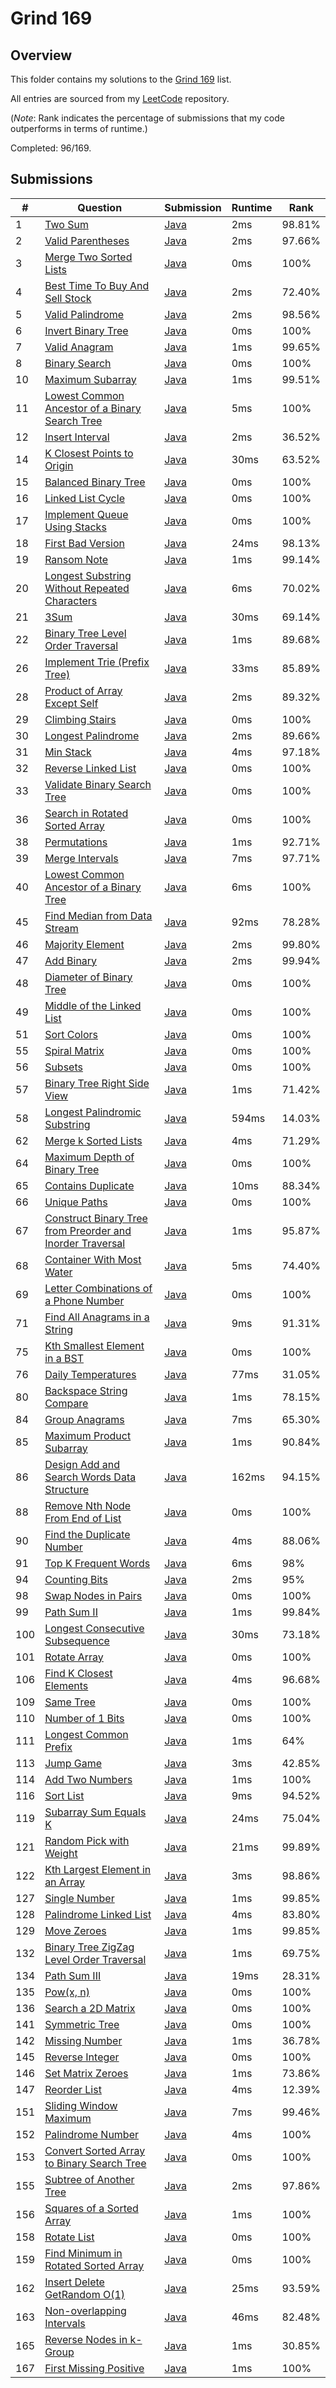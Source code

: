 # Grind 169

## Overview
This folder contains my solutions to the [Grind 169](https://www.techinterviewhandbook.org/grind75/?weeks=28&hours=6) list.

All entries are sourced from my [LeetCode](https://github.com/shumarb/leetcode) repository.

(*Note*: Rank indicates the percentage of submissions that my code outperforms in terms of runtime.)

Completed: 96/169.

## Submissions
| #   | Question                                                                                                                                                          | Submission                                                                                                                | Runtime | Rank   |
|-----|-------------------------------------------------------------------------------------------------------------------------------------------------------------------|---------------------------------------------------------------------------------------------------------------------------|---------|--------|
| 1   | [Two Sum](https://leetcode.com/problems/two-sum/description/)                                                                                                     | [Java](https://github.com/shumarb/leetcode/blob/main/submissions/TwoSum.java)                                             | 2ms     | 98.81% |
| 2   | [Valid Parentheses](https://leetcode.com/problems/valid-parentheses/description/)                                                                                 | [Java](https://github.com/shumarb/leetcode/blob/main/submissions/ValidParentheses.java)                                   | 2ms     | 97.66% |
| 3   | [Merge Two Sorted Lists](https://leetcode.com/problems/merge-two-sorted-lists/description/)                                                                       | [Java](https://github.com/shumarb/leetcode/blob/main/submissions/MergeTwoSortedLists.java)                                | 0ms     | 100%   |
| 4   | [Best Time To Buy And Sell Stock](https://leetcode.com/problems/best-time-to-buy-and-sell-stock/description/)                                                     | [Java](https://github.com/shumarb/leetcode/blob/main/submissions/BestTimeToBuyAndSellStock.java)                          | 2ms     | 72.40% |
| 5   | [Valid Palindrome](https://leetcode.com/problems/valid-palindrome/description/)                                                                                   | [Java](https://github.com/shumarb/leetcode/blob/main/submissions/ValidPalindrome.java)                                    | 2ms     | 98.56% |
| 6   | [Invert Binary Tree](https://leetcode.com/problems/invert-binary-tree/description/)                                                                               | [Java](https://github.com/shumarb/leetcode/blob/main/submissions/InvertBinaryTree.java)                                   | 0ms     | 100%   |
| 7   | [Valid Anagram](https://leetcode.com/problems/valid-anagram/description/)                                                                                         | [Java](https://github.com/shumarb/leetcode/blob/main/submissions/ValidAnagram.java)                                       | 1ms     | 99.65% |
| 8   | [Binary Search](https://leetcode.com/problems/binary-search/description/)                                                                                         | [Java](https://github.com/shumarb/leetcode/blob/main/submissions/BinarySearch.java)                                       | 0ms     | 100%   |
| 10  | [Maximum Subarray](https://leetcode.com/problems/maximum-subarray/description/)                                                                                   | [Java](https://github.com/shumarb/leetcode/blob/main/submissions/MaximumSubarray.java)                                    | 1ms     | 99.51% |
| 11  | [Lowest Common Ancestor of a Binary Search Tree](https://leetcode.com/problems/lowest-common-ancestor-of-a-binary-search-tree/description/)                       | [Java](https://github.com/shumarb/leetcode/blob/main/submissions/LowestCommonAncestorOfABinarySearchTree.java)            | 5ms     | 100%   |
| 12  | [Insert Interval](https://leetcode.com/problems/insert-interval/)                                                                                                 | [Java](https://github.com/shumarb/leetcode/blob/main/submissions/InsertInterval.java)                                     | 2ms     | 36.52% |
| 14  | [K Closest Points to Origin](https://leetcode.com/problems/k-closest-points-to-origin/description/)                                                               | [Java](https://github.com/shumarb/leetcode/blob/main/submissions/KClosestPointsToOrigin.java)                             | 30ms    | 63.52% |
| 15  | [Balanced Binary Tree](https://leetcode.com/problems/balanced-binary-tree/description/)                                                                           | [Java](https://github.com/shumarb/leetcode/blob/main/submissions/BalancedBinaryTree.java)                                 | 0ms     | 100%   |
| 16  | [Linked List Cycle](https://leetcode.com/problems/linked-list-cycle/description/)                                                                                 | [Java](https://github.com/shumarb/leetcode/blob/main/submissions/LinkedListCycle.java)                                    | 0ms     | 100%   |
| 17  | [Implement Queue Using Stacks](https://leetcode.com/problems/implement-queue-using-stacks/description/)                                                           | [Java](https://github.com/shumarb/leetcode/blob/main/submissions/ImplementQueueUsingStacks.java)                          | 0ms     | 100%   |
| 18  | [First Bad Version](https://leetcode.com/problems/first-bad-version/description/)                                                                                 | [Java](https://github.com/shumarb/leetcode/blob/main/submissions/FirstBadVersion.java)                                    | 24ms    | 98.13% |
| 19  | [Ransom Note](https://leetcode.com/problems/ransom-note/description/)                                                                                             | [Java](https://github.com/shumarb/leetcode/blob/main/submissions/RansomNote.java)                                         | 1ms     | 99.14% |
| 20  | [Longest Substring Without Repeated Characters](https://leetcode.com/problems/longest-substring-without-repeating-characters/description/)                        | [Java](https://github.com/shumarb/leetcode/blob/main/submissions/LongestSubstringWithoutRepeatedCharacters.java)          | 6ms     | 70.02% |
| 21  | [3Sum](https://leetcode.com/problems/3sum/description/)                                                                                                           | [Java](https://github.com/shumarb/leetcode/blob/main/submissions/ThreeSum.java)                                           | 30ms    | 69.14% |
| 22  | [Binary Tree Level Order Traversal](https://leetcode.com/problems/binary-tree-level-order-traversal/description/)                                                 | [Java](https://github.com/shumarb/leetcode/blob/main/submissions/BinaryTreeLevelOrderTraversal.java)                      | 1ms     | 89.68% |
| 26  | [Implement Trie (Prefix Tree)](https://leetcode.com/problems/implement-trie-prefix-tree/description/)                                                             | [Java](https://github.com/shumarb/leetcode/blob/main/submissions/Trie.java)                                               | 33ms    | 85.89% | 
| 28  | [Product of Array Except Self](https://leetcode.com/problems/product-of-array-except-self/description/)                                                           | [Java](https://github.com/shumarb/leetcode/blob/main/submissions/ProductOfArrayExceptSelf.java)                           | 2ms     | 89.32% |
| 29  | [Climbing Stairs](https://leetcode.com/problems/climbing-stairs/description/)                                                                                     | [Java](https://github.com/shumarb/leetcode/blob/main/submissions/ClimbingStairs.java)                                     | 0ms     | 100%   |
| 30  | [Longest Palindrome](https://leetcode.com/problems/longest-palindrome/description/)                                                                               | [Java](https://github.com/shumarb/leetcode/blob/main/submissions/LongestPalindrome.java)                                  | 2ms     | 89.66% |
| 31  | [Min Stack](https://leetcode.com/problems/min-stack/description/)                                                                                                 | [Java](https://github.com/shumarb/leetcode/blob/main/submissions/MinStack.java)                                           | 4ms     | 97.18% |
| 32  | [Reverse Linked List](https://leetcode.com/problems/reverse-linked-list/description/)                                                                             | [Java](https://github.com/shumarb/leetcode/blob/main/submissions/ReverseLinkedList.java)                                  | 0ms     | 100%   |
| 33  | [Validate Binary Search Tree](https://leetcode.com/problems/validate-binary-search-tree/description/)                                                             | [Java](https://github.com/shumarb/leetcode/blob/main/submissions/ValidateBinarySearchTree.java)                           | 0ms     | 100%   | 
| 36  | [Search in Rotated Sorted Array](https://leetcode.com/problems/search-in-rotated-sorted-array/description/)                                                       | [Java](https://github.com/shumarb/leetcode/blob/main/submissions/SearchInRotatedSortedArray.java)                         | 0ms     | 100%   |
| 38  | [Permutations](https://leetcode.com/problems/permutations/description/)                                                                                           | [Java](https://github.com/shumarb/leetcode/blob/main/submissions/Permutations.java)                                       | 1ms     | 92.71% |
| 39  | [Merge Intervals](https://leetcode.com/problems/merge-intervals/description/)                                                                                     | [Java](https://github.com/shumarb/leetcode/blob/main/submissions/MergeIntervals.java)                                     | 7ms     | 97.71% |
| 40  | [Lowest Common Ancestor of a Binary Tree](https://leetcode.com/problems/lowest-common-ancestor-of-a-binary-tree/description/)                                     | [Java](https://github.com/shumarb/leetcode/blob/main/submissions/LowestCommonAncestorOfABinaryTree.java)                  | 6ms     | 100%   |
| 45  | [Find Median from Data Stream](https://leetcode.com/problems/find-median-from-data-stream/description/)                                                           | [Java](https://github.com/shumarb/leetcode/blob/main/submissions/MedianFinder.java)                                       | 92ms    | 78.28% |
| 46  | [Majority Element](https://leetcode.com/problems/majority-element/description/)                                                                                   | [Java](https://github.com/shumarb/leetcode/blob/main/submissions/MajorityElement.java)                                    | 2ms     | 99.80% |
| 47  | [Add Binary](https://leetcode.com/problems/add-binary/description/)                                                                                               | [Java](https://github.com/shumarb/leetcode/blob/main/submissions/AddBinary.java)                                          | 2ms     | 99.94% |
| 48  | [Diameter of Binary Tree](https://leetcode.com/problems/diameter-of-binary-tree/description/)                                                                     | [Java](https://github.com/shumarb/leetcode/blob/main/submissions/DiameterOfBinaryTree.java)                               | 0ms     | 100%   |
| 49  | [Middle of the Linked List](https://leetcode.com/problems/middle-of-the-linked-list/description/)                                                                 | [Java](https://github.com/shumarb/leetcode/blob/main/submissions/MiddleOfTheLinkedList.java)                              | 0ms     | 100%   |
| 51  | [Sort Colors](https://leetcode.com/problems/sort-colors/description/)                                                                                             | [Java](https://github.com/shumarb/leetcode/blob/main/submissions/SortColors.java)                                         | 0ms     | 100%   |
| 55  | [Spiral Matrix](https://leetcode.com/problems/spiral-matrix/description/)                                                                                         | [Java](https://github.com/shumarb/leetcode/blob/main/submissions/SpiralMatrix.java)                                       | 0ms     | 100%   |
| 56  | [Subsets](https://leetcode.com/problems/subsets/description/)                                                                                                     | [Java](https://github.com/shumarb/leetcode/blob/main/submissions/Subsets.java)                                            | 0ms     | 100%   |
| 57  | [Binary Tree Right Side View](https://leetcode.com/problems/binary-tree-right-side-view/description/)                                                             | [Java](https://github.com/shumarb/leetcode/blob/main/submissions/BinaryTreeRightSideView.java)                            | 1ms     | 71.42% |
| 58  | [Longest Palindromic Substring](https://leetcode.com/problems/longest-palindromic-substring/description/)                                                         | [Java](https://github.com/shumarb/leetcode/blob/main/submissions/LongestPalindromicSubstring.java)                        | 594ms   | 14.03% |
| 62  | [Merge k Sorted Lists](https://leetcode.com/problems/merge-k-sorted-lists/description/)                                                                           | [Java](https://github.com/shumarb/leetcode/blob/main/submissions/MergeKSortedLists.java)                                  | 4ms     | 71.29% |
| 64  | [Maximum Depth of Binary Tree](https://leetcode.com/problems/maximum-depth-of-binary-tree/description/)                                                           | [Java](https://github.com/shumarb/leetcode/blob/main/submissions/MaximumDepthOfBinaryTree.java)                           | 0ms     | 100%   |
| 65  | [Contains Duplicate](https://leetcode.com/problems/contains-duplicate/description)                                                                                | [Java](https://github.com/shumarb/leetcode/blob/main/submissions/ContainsDuplicate.java)                                  | 10ms    | 88.34% |
| 66  | [Unique Paths](https://leetcode.com/problems/unique-paths/description/)                                                                                           | [Java](https://github.com/shumarb/leetcode/blob/main/submissions/UniquePaths.java)                                        | 0ms     | 100%   |
| 67  | [Construct Binary Tree from Preorder and Inorder Traversal](https://leetcode.com/problems/construct-binary-tree-from-preorder-and-inorder-traversal/description/) | [Java](https://github.com/shumarb/leetcode/blob/main/submissions/ConstructBinaryTreeFromPreorderAndInorderTraversal.java) | 1ms     | 95.87% |
| 68  | [Container With Most Water](https://leetcode.com/problems/container-with-most-water/description/)                                                                 | [Java](https://github.com/shumarb/leetcode/blob/main/submissions/ContainerWithMostWater.java)                             | 5ms     | 74.40% |
| 69  | [Letter Combinations of a Phone Number](https://leetcode.com/problems/letter-combinations-of-a-phone-number/description/)                                         | [Java](https://github.com/shumarb/leetcode/blob/main/submissions/LetterCombinationsOfAPhoneNumber.java)                   | 0ms     | 100%   |
| 71  | [Find All Anagrams in a String](https://leetcode.com/problems/find-all-anagrams-in-a-string/description/)                                                         | [Java](https://github.com/shumarb/leetcode/blob/main/submissions/FindAllAnagramsInAString.java)                           | 9ms     | 91.31% |
| 75  | [Kth Smallest Element in a BST](https://leetcode.com/problems/kth-smallest-element-in-a-bst/description/)                                                         | [Java](https://github.com/shumarb/leetcode/blob/main/submissions/KthSmallestElementInABST.java)                           | 0ms     | 100%   |
| 76  | [Daily Temperatures](https://leetcode.com/problems/daily-temperatures/description/)                                                                               | [Java](https://github.com/shumarb/leetcode/blob/main/submissions/DailyTemperatures.java)                                  | 77ms    | 31.05% |
| 80  | [Backspace String Compare](https://leetcode.com/problems/backspace-string-compare/description/)                                                                   | [Java](https://github.com/shumarb/leetcode/blob/main/submissions/BackspaceStringCompare.java)                             | 1ms     | 78.15% |
| 84  | [Group Anagrams](https://leetcode.com/problems/group-anagrams/description/)                                                                                       | [Java](https://github.com/shumarb/leetcode/blob/main/submissions/GroupAnagrams.java)                                      | 7ms     | 65.30% |
| 85  | [Maximum Product Subarray](https://leetcode.com/problems/maximum-product-subarray/description/)                                                                   | [Java](https://github.com/shumarb/leetcode/blob/main/submissions/MaximumProductSubarray.java)                             | 1ms     | 90.84% |
| 86  | [Design Add and Search Words Data Structure](https://leetcode.com/problems/design-add-and-search-words-data-structure/description/)                               | [Java](https://github.com/shumarb/leetcode/blob/main/submissions/DesignAddAndSearchWordsDataStructure.java)               | 162ms   | 94.15% | 
| 88  | [Remove Nth Node From End of List](https://leetcode.com/problems/remove-nth-node-from-end-of-list/description/)                                                   | [Java](https://github.com/shumarb/leetcode/blob/main/submissions/RemoveNthNodeFromEndOfList.java)                         | 0ms     | 100%   |
| 90  | [Find the Duplicate Number](https://leetcode.com/problems/find-the-duplicate-number/description/)                                                                 | [Java](https://github.com/shumarb/leetcode/blob/main/submissions/FindTheDuplicateNumber.java)                             | 4ms     | 88.06% |
| 91  | [Top K Frequent Words](https://leetcode.com/problems/top-k-frequent-words/description/)                                                                           | [Java](https://github.com/shumarb/leetcode/blob/main/submissions/TopKFrequentWords.java)                                  | 6ms     | 98%    | 
| 94  | [Counting Bits](https://leetcode.com/problems/counting-bits/description)                                                                                          | [Java](https://github.com/shumarb/leetcode/blob/main/submissions/CountingBits.java)                                       | 2ms     | 95%    |
| 98  | [Swap Nodes in Pairs](https://leetcode.com/problems/swap-nodes-in-pairs/description/)                                                                             | [Java](https://github.com/shumarb/leetcode/blob/main/submissions/SwapNodesInPairs.java)                                   | 0ms     | 100%   |
| 99  | [Path Sum II](https://leetcode.com/problems/path-sum-ii/description/)                                                                                             | [Java](https://github.com/shumarb/leetcode/blob/main/submissions/PathSumTwo.java)                                         | 1ms     | 99.84% |
| 100 | [Longest Consecutive Subsequence](https://leetcode.com/problems/longest-consecutive-subsequence/description/)                                                     | [Java](https://github.com/shumarb/leetcode/blob/main/submissions/LongestConsecutiveSubsequence.java)                      | 30ms    | 73.18% |
| 101 | [Rotate Array](https://leetcode.com/problems/rotate-array/description/)                                                                                           | [Java](https://github.com/shumarb/leetcode/blob/main/submissions/RotateArray.java)                                        | 0ms     | 100%   |
| 106 | [Find K Closest Elements](https://leetcode.com/problems/find-k-closest-elements/description/)                                                                     | [Java](https://github.com/shumarb/leetcode/blob/main/submissions/FindKClosestElements.java)                               | 4ms     | 96.68% |
| 109 | [Same Tree](https://leetcode.com/problems/same-tree/description/)                                                                                                 | [Java](https://github.com/shumarb/leetcode/blob/main/submissions/SameTree.java)                                           | 0ms     | 100%   |
| 110 | [Number of 1 Bits](https://leetcode.com/problems/number-of-1-bits/description/)                                                                                   | [Java](https://github.com/shumarb/leetcode/blob/main/submissions/NumberOf1Bits.java)                                      | 0ms     | 100%   |
| 111 | [Longest Common Prefix](https://leetcode.com/problems/longest-common-prefix/description/)                                                                         | [Java](https://github.com/shumarb/leetcode/blob/main/submissions/LongestCommonPrefix.java)                                | 1ms     | 64%    |
| 113 | [Jump Game](https://leetcode.com/problems/jump-game/description/)                                                                                                 | [Java](https://github.com/shumarb/leetcode/blob/main/submissions/JumpGame.java)                                           | 3ms     | 42.85% |
| 114 | [Add Two Numbers](https://leetcode.com/problems/add-two-numbers/description/)                                                                                     | [Java](https://github.com/shumarb/leetcode/blob/main/submissions/AddTwoNumbers.java)                                      | 1ms     | 100%   |
| 116 | [Sort List](https://leetcode.com/problems/sort-list/description/)                                                                                                 | [Java](https://github.com/shumarb/leetcode/blob/main/submissions/SortList.java)                                           | 9ms     | 94.52% |
| 119 | [Subarray Sum Equals K](https://leetcode.com/problems/subarray-sum-equals-k/description/)                                                                         | [Java](https://github.com/shumarb/leetcode/blob/main/submissions/SubarraySumEqualsK.java)                                 | 24ms    | 75.04% |
| 121 | [Random Pick with Weight](https://leetcode.com/problems/random-pick-with-weight/description/)                                                                     | [Java](https://github.com/shumarb/leetcode/blob/main/submissions/RandomPickWithWeight.java)                               | 21ms    | 99.89% |
| 122 | [Kth Largest Element in an Array](https://leetcode.com/problems/kth-largest-element-in-an-array/description/)                                                     | [Java](https://github.com/shumarb/leetcode/blob/main/submissions/KthLargestElementInAnArray.java)                         | 3ms     | 98.86% |
| 127 | [Single Number](https://leetcode.com/problems/single-number/description/)                                                                                         | [Java](https://github.com/shumarb/leetcode/blob/main/submissions/SingleNumber.java)                                       | 1ms     | 99.85% |
| 128 | [Palindrome Linked List](https://leetcode.com/problems/palindrome-linked-list/description/)                                                                       | [Java](https://github.com/shumarb/leetcode/blob/main/submissions/PalindromeLinkedList.java)                               | 4ms     | 83.80% |
| 129 | [Move Zeroes](https://leetcode.com/problems/move-zeroes/description/)                                                                                             | [Java](https://github.com/shumarb/leetcode/blob/main/submissions/MoveZeroes.java)                                         | 1ms     | 99.85% |
| 132 | [Binary Tree ZigZag Level Order Traversal](https://leetcode.com/problems/binary-tree-zigzag-level-order-traversal/description/)                                   | [Java](https://github.com/shumarb/leetcode/blob/main/submissions/BinaryTreeZigZagLevelOrderTraversal.java)                | 1ms     | 69.75% |
| 134 | [Path Sum III](https://leetcode.com/problems/path-sum-iii/description/)                                                                                           | [Java](https://github.com/shumarb/leetcode/blob/main/submissions/PathSumThree.java)                                       | 19ms    | 28.31% |
| 135 | [Pow(x, n)](https://leetcode.com/problems/powx-n/description/)                                                                                                    | [Java](https://github.com/shumarb/leetcode/blob/main/submissions/PowXN.java)                                              | 0ms     | 100%   |
| 136 | [Search a 2D Matrix](https://leetcode.com/problems/search-a-2d-matrix/description/)                                                                               | [Java](https://github.com/shumarb/leetcode/blob/main/submissions/SearchA2DMatrix.java)                                    | 0ms     | 100%   |
| 141 | [Symmetric Tree](https://leetcode.com/problems/symmetric-tree/description/)                                                                                       | [Java](https://github.com/shumarb/leetcode/blob/main/submissions/SymmetricTree.java)                                      | 0ms     | 100%   |
| 142 | [Missing Number](https://leetcode.com/problems/missing-number/description/)                                                                                       | [Java](https://github.com/shumarb/leetcode/blob/main/submissions/MissingNumber.java)                                      | 1ms     | 36.78% |
| 145 | [Reverse Integer](https://leetcode.com/problems/reverse-integer/description/)                                                                                     | [Java](https://github.com/shumarb/leetcode/blob/main/submissions/ReverseInteger.java)                                     | 0ms     | 100%   |
| 146 | [Set Matrix Zeroes](https://leetcode.com/problems/set-matrix-zeroes/description/)                                                                                 | [Java](https://github.com/shumarb/leetcode/blob/main/submissions/SetMatrixZeroes.java)                                    | 1ms     | 73.86% |
| 147 | [Reorder List](https://leetcode.com/problems/reorder-list/description/)                                                                                           | [Java](https://github.com/shumarb/leetcode/blob/main/submissions/ReorderList.java)                                        | 4ms     | 12.39% |
| 151 | [Sliding Window Maximum](https://leetcode.com/problems/sliding-window-maximum/description/)                                                                       | [Java](https://github.com/shumarb/leetcode/blob/main/submissions/SlidingWindowMaximum.java)                               | 7ms     | 99.46% |
| 152 | [Palindrome Number](https://leetcode.com/problems/palindrome-number/description/)                                                                                 | [Java](https://github.com/shumarb/leetcode/blob/main/submissions/PalindromeNumber.java)                                   | 4ms     | 100%   |
| 153 | [Convert Sorted Array to Binary Search Tree](https://leetcode.com/problems/convert-sorted-array-to-binary-search-tree/description/)                               | [Java](https://github.com/shumarb/leetcode/blob/main/submissions/ConvertSortedArrayToBinarySearchTree.java)               | 0ms     | 100%   |
| 155 | [Subtree of Another Tree](https://leetcode.com/problems/subtree-of-another-tree/description/)                                                                     | [Java](https://github.com/shumarb/leetcode/blob/main/submissions/SubtreeOfAnotherTree.java)                               | 2ms     | 97.86% |
| 156 | [Squares of a Sorted Array](https://leetcode.com/problems/squares-of-a-sorted-array/description/)                                                                 | [Java](https://github.com/shumarb/leetcode/blob/main/submissions/SquaresOfASortedArray.java)                              | 1ms     | 100%   |
| 158 | [Rotate List](https://leetcode.com/problems/rotate-list/description/)                                                                                             | [Java](https://github.com/shumarb/leetcode/blob/main/submissions/RotateList.java)                                         | 0ms     | 100%   |
| 159 | [Find Minimum in Rotated Sorted Array](https://leetcode.com/problems/find-minimum-in-rotated-sorted-array/description/)                                           | [Java](https://github.com/shumarb/leetcode/blob/main/submissions/FindMinimumInRotatedSortedArray.java)                    | 0ms     | 100%   |
| 162 | [Insert Delete GetRandom O(1)](https://leetcode.com/problems/insert-delete-getrandom-o1/description/)                                                             | [Java](https://github.com/shumarb/leetcode/blob/main/submissions/RandomizedSet.java)                                      | 25ms    | 93.59% |
| 163 | [Non-overlapping Intervals](https://leetcode.com/problems/non-overlapping-intervals/description/)                                                                 | [Java](https://github.com/shumarb/leetcode/blob/main/submissions/NonOverlappingIntervals.java)                            | 46ms    | 82.48% |
| 165 | [Reverse Nodes in k-Group](https://leetcode.com/problems/reverse-nodes-in-k-group/description/)                                                                   | [Java](https://github.com/shumarb/leetcode/blob/main/submissions/ReverseNodesInKGroup.java)                               | 1ms     | 30.85% |
| 167 | [First Missing Positive](https://leetcode.com/problems/first-missing-positive/description/)                                                                       | [Java](https://github.com/shumarb/leetcode/blob/main/submissions/FirstMissingPositive.java)                               | 1ms     | 100%   |
